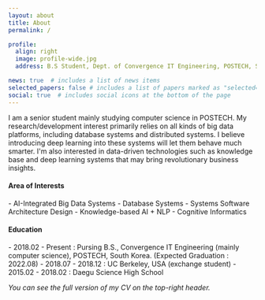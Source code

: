 ```yaml
---
layout: about
title: About
permalink: /

profile:
  align: right
  image: profile-wide.jpg
  address: B.S Student, Dept. of Convergence IT Engineering, POSTECH, South Korea 

news: true  # includes a list of news items
selected_papers: false # includes a list of papers marked as "selected={true}"
social: true  # includes social icons at the bottom of the page
---
```


I am a senior student mainly studying computer science in POSTECH. My research/development interest primarily relies on all kinds of big data platforms, including database systems and distributed systems. I believe introducing deep learning into these systems will let them behave much smarter. I'm also interested in data-driven technologies such as knowledge base and deep learning systems that may bring revolutionary business insights.

<h4>Area of Interests</h4>
- AI-Integrated Big Data Systems
- Database Systems
- Systems Software Architecture Design
- Knowledge-based AI + NLP
- Cognitive Informatics

<h4>Education</h4>
- 2018.02 - Present : Pursing B.S., Convergence IT Engineering (mainly computer science), POSTECH, South Korea. (Expected Graduation : 2022.08)
- 2018.07 - 2018.12 : UC Berkeley, USA (exchange student)
- 2015.02 - 2018.02 : Daegu Science High School

<i>You can see the full version of my CV on the top-right header.</i> 
